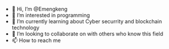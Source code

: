 - 👋 Hi, I’m @Emengkeng
- 👀 I’m interested in programming
- 🌱 I’m currently learning about Cyber securrity and blockchain technology
- 💞️ I’m looking to collaborate on with others who know this field
- 📫 How to reach me

<!---
Emengkeng/Emengkeng is a ✨ special ✨ repository because its `README.md` (this file) appears on your GitHub profile.
You can click the Preview link to take a look at your changes.
--->
